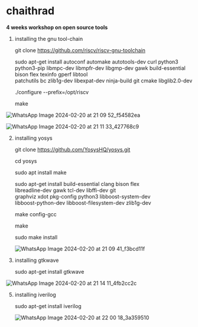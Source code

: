 # chaithrad

**4 weeks workshop on open source tools**</p>
1. installing the gnu tool-chain </p>
  git clone https://github.com/riscv/riscv-gnu-toolchain </p>
  sudo apt-get install autoconf automake autotools-dev curl python3 python3-pip libmpc-dev libmpfr-dev libgmp-dev gawk build-essential bison flex texinfo gperf libtool   
  patchutils bc zlib1g-dev libexpat-dev ninja-build git cmake libglib2.0-dev </p>
  ./configure --prefix=/opt/riscv </p>
  make </p>

  
![WhatsApp Image 2024-02-20 at 21 09 52_f54582ea](https://github.com/16swetha/chaitra_d/assets/160165692/5072ada2-25f0-4c71-aa10-32220f9ac3ff)


![WhatsApp Image 2024-02-20 at 21 11 33_427768c9](https://github.com/16swetha/chaitra_d/assets/160165692/2ac8971c-88d4-4dcf-9d11-81245036a05e)

2. installing yosys</p>
  git clone https://github.com/YosysHQ/yosys.git</p>
    cd yosys </p>
    sudo apt install make </p>
    sudo apt-get install build-essential clang bison flex \
    libreadline-dev gawk tcl-dev libffi-dev git \
    graphviz xdot pkg-config python3 libboost-system-dev \
    libboost-python-dev libboost-filesystem-dev zlib1g-dev </p>
    make config-gcc </p>
    make </p>
   sudo make install</p>

   ![WhatsApp Image 2024-02-20 at 21 09 41_f3bcd11f](https://github.com/16swetha/chaitra_d/assets/160165692/cd7d69f5-eacc-4cdc-a16a-e40f2d0ef1ba)

   



3. installing gtkwave </p>
  sudo apt-get install gtkwave </p>

![WhatsApp Image 2024-02-20 at 21 14 11_4fb2cc2c](https://github.com/16swetha/chaitra_d/assets/160165692/b614a3d0-db1f-419f-80c9-b98a988120dc)

5. installing iverilog </p>
    sudo apt-get install iverilog </p>

   ![WhatsApp Image 2024-02-20 at 22 00 18_3a359510](https://github.com/16swetha/chaitra_d/assets/160165692/841d7c6b-bfa0-44ab-aea7-35f6469a3540)
